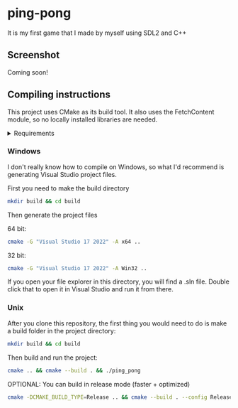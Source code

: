 # ping-pong
It is my first game that I made by myself using SDL2 and C++
## Screenshot
Coming soon!
## Compiling instructions
This project uses CMake as its build tool. It also uses the FetchContent module, so no locally installed libraries are needed.
<details>
  <summary>Requirements</summary>
  <br>
  <ol>
    <li>CMake Version 3.2</li>
    <li>C++ Version 20</li>
  </ul>
</details>
    
### Windows
I don't really know how to compile on Windows, so what I'd recommend is generating Visual Studio project files.

First you need to make the build directory

```zsh
mkdir build && cd build
```

Then generate the project files

64 bit:
```zsh
cmake -G "Visual Studio 17 2022" -A x64 ..
```

32 bit:
```zsh
cmake -G "Visual Studio 17 2022" -A Win32 ..
```

If you open your file explorer in this directory, you will find a .sln file. Double click that to open it in Visual Studio and run it from there.

### Unix
After you clone this repository, the first thing you would need to do is make a build folder in the project directory:
    
```zsh
mkdir build && cd build
```

Then build and run the project:

```zsh
cmake .. && cmake --build . && ./ping_pong
```

OPTIONAL: You can build in release mode (faster + optimized)

```zsh
cmake -DCMAKE_BUILD_TYPE=Release .. && cmake --build . --config Release && ./ping_pong  
```
